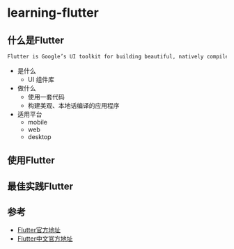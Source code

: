 # learning-flutter

## 什么是Flutter

```markdown
Flutter is Google’s UI toolkit for building beautiful, natively compiled applications for mobile, web, and desktop from a single codebase.
```
- 是什么
    - UI 组件库
- 做什么
    - 使用一套代码
    - 构建美观、本地话编译的应用程序
- 适用平台
    - mobile
    - web
    - desktop
 
## 使用Flutter

## 最佳实践Flutter

## 参考

- [Flutter官方地址](https://flutter.dev/)
- [Flutter中文官方地址](https://flutter.cn/)